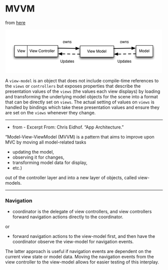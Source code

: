 # MVVM

from [here](https://www.objc.io/issues/13-architecture/mvvm/)

![img](../images/mvvm.png)

A `view-model` is an object that does not include compile-time references to the
`views` or `controllers` but exposes properties that describe the presentation
values of the `views` (the values each view displays) by loading and transforming
the underlying model objects for the scene into a format that can be directly
set on `views`. The actual setting of values on `views` is handled by bindings which
take these presentation values and ensure they are set on the `views` whenever
they change.

---
* from -  Excerpt From: Chris Eidhof. “App Architecture.”

“Model-View-ViewModel (MVVM) is a pattern that aims to improve upon MVC by
moving all model-related tasks
* updating the model,
* observing it for changes,
* transforming model data for display,
* etc.)

out of the controller layer and into a new layer of objects, called view-models.

---
### Navigation
* coordinator is the delegate of view controllers, and
view controllers forward navigation actions directly to the coordinator.

or

* forward navigation actions to the view-model first, and then
have the coordinator observe the view-model for navigation events.

The latter
approach is useful if navigation events are dependent on the current view state
or model data. Moving the navigation events from the view controller to the
view-model allows for easier testing of this interplay. 
